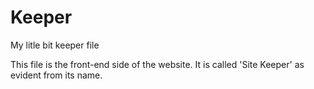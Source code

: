 # Keeper
My litle bit keeper file 

This file is the front-end side of the website. It is called 'Site Keeper' as evident from its name.
